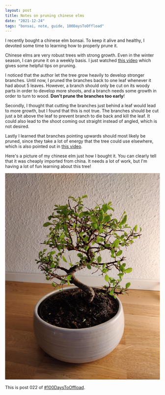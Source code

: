 ```yaml
---
layout: post
title: Notes on pruning chinese elms
date: "2021-12-24"
tags: "bonsai, note, guide, 100DaysToOffload"
---
```


I recently bought a chinese elm bonsai. To keep it alive and healthy, I devoted
some time to learning how to properly prune it.

Chinese elms are very robust trees with strong growth. Even in the winter
season, I can prune it on a weekly basis. I just watched [this
video](https://www.youtube.com/watch?v=Nsvc2Ll1X2A) which gives some helpful
tips on pruning.

I noticed that the author let the tree grow heavily to develop stronger
branches. Until now, I pruned the branches back to one leaf whenever it had
about 5 leaves. However, a branch should only be cut on its woody parts in order
to develop more shoots, and a branch needs some growth in order to turn to wood.
**Don't prune the branches too early**!

Secondly, I thought that cutting the branches just behind a leaf would lead to
more growth, but I found that this is not true. The branches should be cut just
a bit above the leaf to prevent branch to die back and kill the leaf. It could
also lead to the shoot coming out straight instead of angled, which is not
desired.

Lastly I learned that branches pointing upwards should most likely be pruned,
since they take a lot of energy that the tree could use elsewhere, which is also
pointed out in [this video](https://www.youtube.com/watch?v=93c985zOwhs).

Here's a picture of my chinese elm just how I bought it. You can clearly tell
that it was cheaply imported from china. It needs a lot of work, but I'm having
a lot of fun learning about this tree!

![Chinese Elm](/assets/chinese_elm.jpeg)

This is post 022 of [#100DaysToOffload](https://100daystooffload.com/).
